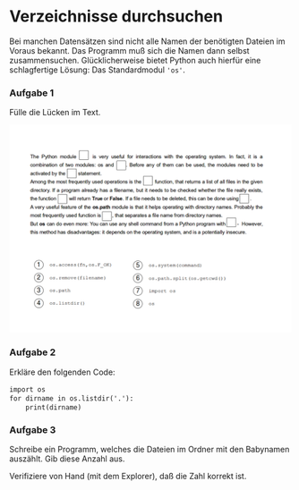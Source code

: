 
# Verzeichnisse durchsuchen

Bei manchen Datensätzen sind nicht alle Namen der benötigten Dateien im Voraus bekannt. Das Programm muß sich die Namen dann selbst zusammensuchen. Glücklicherweise bietet Python auch hierfür eine schlagfertige Lösung: Das Standardmodul `'os'`.

### Aufgabe 1

Fülle die Lücken im Text.

![os exercise](../exercises/os.png)

### Aufgabe 2

Erkläre den folgenden Code:

    import os
    for dirname in os.listdir('.'):
        print(dirname)


### Aufgabe 3

Schreibe ein Programm, welches die Dateien im Ordner mit den Babynamen auszählt. Gib diese Anzahl aus.

Verifiziere von Hand (mit dem Explorer), daß die Zahl korrekt ist. 

